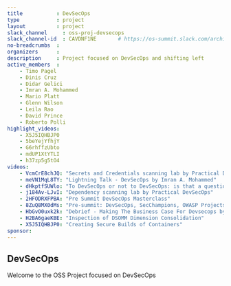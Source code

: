 ```yaml
---
title           : DevSecOps
type            : project
layout          : project
slack_channel     : oss-proj-devsecops
slack_channel-id  : CAVDNF1NE       # https://os-summit.slack.com/archives/CAVDNF1NE
no-breadcrumbs  :
organizers      :  
description     : Project focused on DevSecOps and shifting left
active_members  :
    - Timo Pagel
    - Dinis Cruz
    - Didar Gelici
    - Imran A. Mohammed
    - Mario Platt
    - Glenn Wilson
    - Leila Rao
    - David Prince
    - Roberto Polli
highlight_videos:
    - X5J5IQHBJP0
    - 5beYejYfhjY
    - G6rhffzUbto
    - mdUP1XtYTLI
    - h37zp5g5tO4
videos:
    - VcmCrE8chJQ: "Secrets and Credentials scanning lab by Practical DevSecOps"
    - meVN1MqL8TY: "Lightning Talk - DevSecOps by Imran A. Mohammed"
    - dHkptfSUWlo: "To DevSecOps or not to DevSecOps: is that a question?"
    - j184Av-LJvI: "Dependency scanning lab by Practical DevSecOps"
    - 2HFODRXFPBA: "Pre Summit DevSecOps Masterclass"
    - 8ZuQ8MX0dMs: "Pre-summit: DevSecOps, SecChampions, OWASP Projects"
    - HbGvO0uxk2k: "Debrief - Making The Business Case For Devsecops by Leila Rao and David Prince"
    - H2BA6gaeKBE: "Inspection of DSOMM Dimension Consolidation"
    - X5J5IQHBJP0: "Creating Secure Builds of Containers"
sponsor: 
---
```


## DevSecOps

Welcome to the OSS Project focused on  DevSecOps
